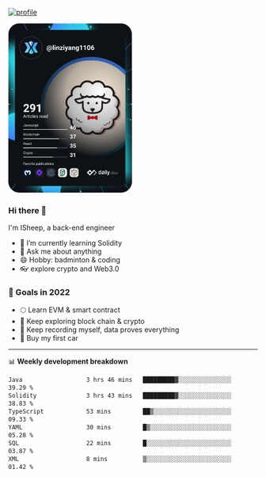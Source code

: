 [![profile](http://img.codelin.xyz/hello-im-isheep.svg)](https://www.calligrapher.ai/)

<a href="https://app.daily.dev/linziyang1106"><img src="/devcard.png" width="250" alt="ISheep's Dev Card"/></a>

### Hi there 🐏

I'm ISheep, a back-end engineer

- 🔭 I’m currently learning Solidity
- 💬 Ask me about anything
- 😄 Hobby: badminton & coding
- 👓 explore crypto and Web3.0

### 🚀 Goals in 2022
+ 🌕 Learn EVM & smart contract
+ 🤔 Keep exploring block chain & crypto
+ 🐏 Keep recording myself, data proves everything
+ 🚗 Buy my first car

-------

📊 **Weekly development breakdown**
<!--START_SECTION:waka-->

```text
Java                  3 hrs 46 mins   █████████▓░░░░░░░░░░░░░░░   39.29 %
Solidity              3 hrs 43 mins   █████████▓░░░░░░░░░░░░░░░   38.83 %
TypeScript            53 mins         ██▒░░░░░░░░░░░░░░░░░░░░░░   09.33 %
YAML                  30 mins         █▒░░░░░░░░░░░░░░░░░░░░░░░   05.28 %
SQL                   22 mins         █░░░░░░░░░░░░░░░░░░░░░░░░   03.87 %
XML                   8 mins          ▒░░░░░░░░░░░░░░░░░░░░░░░░   01.42 %
```

<!--END_SECTION:waka-->
